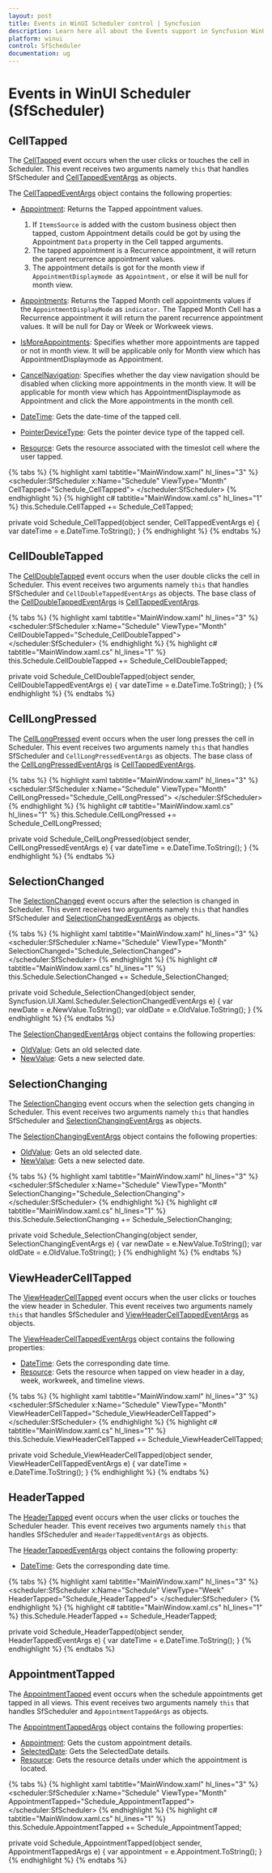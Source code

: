 ```yaml
---
layout: post
title: Events in WinUI Scheduler control | Syncfusion
description: Learn here all about the Events support in Syncfusion WinUI Scheduler (SfScheduler) control and more details.
platform: winui
control: SfScheduler
documentation: ug
---
```


# Events in WinUI Scheduler (SfScheduler)

## CellTapped

The [CellTapped](https://help.syncfusion.com/cr/winui/Syncfusion.UI.Xaml.Scheduler.SfScheduler.html#Syncfusion_UI_Xaml_Scheduler_SfScheduler_CellTapped) event occurs when the user clicks or touches the cell in Scheduler. This event receives two arguments namely `this` that handles SfScheduler and [CellTappedEventArgs](https://help.syncfusion.com/cr/winui/Syncfusion.UI.Xaml.Scheduler.CellTappedEventArgs.html) as objects.

The [CellTappedEventArgs](https://help.syncfusion.com/cr/winui/Syncfusion.UI.Xaml.Scheduler.CellTappedEventArgs.html) object contains the following properties:

* [Appointment](https://help.syncfusion.com/cr/winui/Syncfusion.UI.Xaml.Scheduler.CellTappedEventArgs.html#Syncfusion_UI_Xaml_Scheduler_CellTappedEventArgs_Appointment): Returns the Tapped appointment values.

    1. If `ItemsSource` is added with the custom business object then tapped, custom Appointment details could be got by using the Appointment `Data` property in the Cell tapped arguments.
    2. The tapped appointment is a Recurrence appointment, it will return the parent recurrence appointment values.
    3. The appointment details is got for the month view if `AppointmentDisplaymode `as `Appointment,` or else it will be null for month view.

* [Appointments](https://help.syncfusion.com/cr/winui/Syncfusion.UI.Xaml.Scheduler.CellTappedEventArgs.html#Syncfusion_UI_Xaml_Scheduler_CellTappedEventArgs_Appointments): Returns the Tapped Month cell appointments values if the `AppointmentDisplayMode` as `indicator.` The Tapped Month Cell has a Recurrence appointment it will return the parent recurrence appointment values. It will be null for Day or Week or Workweek views.   
* [IsMoreAppointments](https://help.syncfusion.com/cr/winui/Syncfusion.UI.Xaml.Scheduler.CellTappedEventArgs.html#Syncfusion_UI_Xaml_Scheduler_CellTappedEventArgs_IsMoreAppointments): Specifies whether more appointments are tapped or not in month view. It will be applicable only for Month view which has AppointmentDisplaymode as Appointment. 
* [CancelNavigation](https://help.syncfusion.com/cr/winui/Syncfusion.UI.Xaml.Scheduler.CellTappedEventArgs.html#Syncfusion_UI_Xaml_Scheduler_CellTappedEventArgs_CancelNavigation): Specifies whether the day view navigation should be disabled when clicking more appointments in the month view. It will be applicable for month view which has AppointmentDisplaymode as Appointment and click the More appointments in the month cell.
* [DateTime](https://help.syncfusion.com/cr/winui/Syncfusion.UI.Xaml.Scheduler.CellTappedEventArgs.html#Syncfusion_UI_Xaml_Scheduler_CellTappedEventArgs_DateTime): Gets the date-time of the tapped cell.
* [PointerDeviceType](https://help.syncfusion.com/cr/winui/Syncfusion.UI.Xaml.Scheduler.CellTappedEventArgs.html#Syncfusion_UI_Xaml_Scheduler_CellTappedEventArgs_PointerDeviceType): Gets the pointer device type of the tapped cell.
* [Resource](https://help.syncfusion.com/cr/winui/Syncfusion.UI.Xaml.Scheduler.CellTappedEventArgs.html#Syncfusion_UI_Xaml_Scheduler_CellTappedEventArgs_Resource): Gets the resource associated with the timeslot cell where the user tapped.

{% tabs %}
{% highlight xaml tabtitle="MainWindow.xaml" hl_lines="3" %}
<scheduler:SfScheduler x:Name="Schedule"
                       ViewType="Month"
                       CellTapped="Schedule_CellTapped">
</scheduler:SfScheduler>
{% endhighlight %}
{% highlight c# tabtitle="MainWindow.xaml.cs" hl_lines="1" %}
this.Schedule.CellTapped += Schedule_CellTapped;

private void Schedule_CellTapped(object sender, CellTappedEventArgs e)
{
    var dateTime = e.DateTime.ToString();
}
{% endhighlight %}
{% endtabs %}

## CellDoubleTapped

The [CellDoubleTapped](https://help.syncfusion.com/cr/winui/Syncfusion.UI.Xaml.Scheduler.SfScheduler.html#Syncfusion_UI_Xaml_Scheduler_SfScheduler_CellDoubleTapped) event occurs when the user double clicks the cell in Scheduler. This event receives two arguments namely `this` that handles SfScheduler and `CellDoubleTappedEventArgs` as objects. The base class of the [CellDoubleTappedEventArgs](https://help.syncfusion.com/cr/winui/Syncfusion.UI.Xaml.Scheduler.CellDoubleTappedEventArgs.html) is [CellTappedEventArgs](https://help.syncfusion.com/cr/winui/Syncfusion.UI.Xaml.Scheduler.CellTappedEventArgs.html).

{% tabs %}
{% highlight xaml tabtitle="MainWindow.xaml" hl_lines="3" %}
<scheduler:SfScheduler x:Name="Schedule"
                       ViewType="Month"
                       CellDoubleTapped="Schedule_CellDoubleTapped">
</scheduler:SfScheduler>
{% endhighlight %}
{% highlight c# tabtitle="MainWindow.xaml.cs" hl_lines="1" %}
this.Schedule.CellDoubleTapped += Schedule_CellDoubleTapped;

private void Schedule_CellDoubleTapped(object sender, CellDoubleTappedEventArgs e)
{
    var dateTime = e.DateTime.ToString();
}
{% endhighlight %}
{% endtabs %}

## CellLongPressed

The [CellLongPressed](https://help.syncfusion.com/cr/winui/Syncfusion.UI.Xaml.Scheduler.SfScheduler.html#Syncfusion_UI_Xaml_Scheduler_SfScheduler_CellLongPressed) event occurs when the user long presses the cell in Scheduler. This event receives two arguments namely `this` that handles SfScheduler and `CellLongPressedEventArgs` as objects. The base class of the [CellLongPressedEventArgs](https://help.syncfusion.com/cr/winui/Syncfusion.UI.Xaml.Scheduler.CellLongPressedEventArgs.html) is [CellTappedEventArgs](https://help.syncfusion.com/cr/winui/Syncfusion.UI.Xaml.Scheduler.CellTappedEventArgs.html).

{% tabs %}
{% highlight xaml tabtitle="MainWindow.xaml" hl_lines="3" %}
<scheduler:SfScheduler x:Name="Schedule"
                       ViewType="Month"
                       CellLongPressed="Schedule_CellLongPressed">
</scheduler:SfScheduler>
{% endhighlight %}
{% highlight c# tabtitle="MainWindow.xaml.cs" hl_lines="1" %}
this.Schedule.CellLongPressed += Schedule_CellLongPressed;

private void Schedule_CellLongPressed(object sender, CellLongPressedEventArgs e)
{
    var dateTime = e.DateTime.ToString();
}
{% endhighlight %}
{% endtabs %}

## SelectionChanged

The [SelectionChanged](https://help.syncfusion.com/cr/winui/Syncfusion.UI.Xaml.Scheduler.SfScheduler.html#Syncfusion_UI_Xaml_Scheduler_SfScheduler_SelectionChanged) event occurs after the selection is changed in Scheduler. This event receives two arguments namely `this` that handles SfScheduler and [SelectionChangedEventArgs](https://help.syncfusion.com/cr/winui/Syncfusion.UI.Xaml.Scheduler.SelectionChangedEventArgs.html) as objects.

{% tabs %}
{% highlight xaml tabtitle="MainWindow.xaml" hl_lines="3" %}
<scheduler:SfScheduler x:Name="Schedule"
                       ViewType="Month"
                       SelectionChanged="Schedule_SelectionChanged">
</scheduler:SfScheduler>
{% endhighlight %}
{% highlight c# tabtitle="MainWindow.xaml.cs" hl_lines="1" %}
this.Schedule.SelectionChanged += Schedule_SelectionChanged;

private void Schedule_SelectionChanged(object sender, Syncfusion.UI.Xaml.Scheduler.SelectionChangedEventArgs e)
{
    var newDate = e.NewValue.ToString();
    var oldDate = e.OldValue.ToString();
}
{% endhighlight %}
{% endtabs %}

The [SelectionChangedEventArgs](https://help.syncfusion.com/cr/winui/Syncfusion.UI.Xaml.Scheduler.SelectionChangedEventArgs.html) object contains the following properties:

* [OldValue](https://help.syncfusion.com/cr/winui/Syncfusion.UI.Xaml.Scheduler.SelectionChangedEventArgs.html#Syncfusion_UI_Xaml_Scheduler_SelectionChangedEventArgs_OldValue): Gets an old selected date.
* [NewValue](https://help.syncfusion.com/cr/winui/Syncfusion.UI.Xaml.Scheduler.SelectionChangedEventArgs.html#Syncfusion_UI_Xaml_Scheduler_SelectionChangedEventArgs_NewValue): Gets a new selected date.

## SelectionChanging

The [SelectionChanging](https://help.syncfusion.com/cr/winui/Syncfusion.UI.Xaml.Scheduler.SfScheduler.html#Syncfusion_UI_Xaml_Scheduler_SfScheduler_SelectionChanging) event occurs when the selection gets changing in Scheduler. This event receives two arguments namely `this` that handles SfScheduler and [SelectionChangingEventArgs](https://help.syncfusion.com/cr/winui/Syncfusion.UI.Xaml.Scheduler.SelectionChangingEventArgs.html) as objects.

The [SelectionChangingEventArgs](https://help.syncfusion.com/cr/winui/Syncfusion.UI.Xaml.Scheduler.SelectionChangingEventArgs.html) object contains the following properties:

* [OldValue](https://help.syncfusion.com/cr/winui/Syncfusion.UI.Xaml.Scheduler.SelectionChangingEventArgs.html#Syncfusion_UI_Xaml_Scheduler_SelectionChangingEventArgs_OldValue): Gets an old selected date.
* [NewValue](https://help.syncfusion.com/cr/winui/Syncfusion.UI.Xaml.Scheduler.SelectionChangingEventArgs.html#Syncfusion_UI_Xaml_Scheduler_SelectionChangingEventArgs_NewValue): Gets a new selected date.

{% tabs %}
{% highlight xaml tabtitle="MainWindow.xaml" hl_lines="3" %}
<scheduler:SfScheduler x:Name="Schedule"
                       ViewType="Month"
                       SelectionChanging="Schedule_SelectionChanging">
</scheduler:SfScheduler>
{% endhighlight %}
{% highlight c# tabtitle="MainWindow.xaml.cs" hl_lines="1" %}
this.Schedule.SelectionChanging += Schedule_SelectionChanging;

private void Schedule_SelectionChanging(object sender, SelectionChangingEventArgs e)
{
    var newDate = e.NewValue.ToString();
    var oldDate = e.OldValue.ToString();
}
{% endhighlight %}
{% endtabs %}

## ViewHeaderCellTapped

The [ViewHeaderCellTapped](https://help.syncfusion.com/cr/winui/Syncfusion.UI.Xaml.Scheduler.SfScheduler.html#Syncfusion_UI_Xaml_Scheduler_SfScheduler_ViewHeaderCellTapped) event occurs when the user clicks or touches the view header in Scheduler. This event receives two arguments namely `this` that handles SfScheduler and [ViewHeaderCellTappedEventArgs](https://help.syncfusion.com/cr/winui/Syncfusion.UI.Xaml.Scheduler.ViewHeaderCellTappedEventArgs.html) as objects.

The [ViewHeaderCellTappedEventArgs](https://help.syncfusion.com/cr/winui/Syncfusion.UI.Xaml.Scheduler.ViewHeaderCellTappedEventArgs.html) object contains the following properties:

* [DateTime](https://help.syncfusion.com/cr/winui/Syncfusion.UI.Xaml.Scheduler.ViewHeaderCellTappedEventArgs.html#Syncfusion_UI_Xaml_Scheduler_ViewHeaderCellTappedEventArgs_DateTime): Gets the corresponding date time.
* [Resource](https://help.syncfusion.com/cr/winui/Syncfusion.UI.Xaml.Scheduler.ViewHeaderCellTappedEventArgs.html#Syncfusion_UI_Xaml_Scheduler_ViewHeaderCellTappedEventArgs_Resource): Gets the resource when tapped on view header in a day, week, workweek, and timeline views.

{% tabs %}
{% highlight xaml tabtitle="MainWindow.xaml" hl_lines="3" %}
<scheduler:SfScheduler x:Name="Schedule"
                       ViewType="Month"
                       ViewHeaderCellTapped="Schedule_ViewHeaderCellTapped">
</scheduler:SfScheduler>
{% endhighlight %}
{% highlight c# tabtitle="MainWindow.xaml.cs" hl_lines="1" %}
this.Schedule.ViewHeaderCellTapped += Schedule_ViewHeaderCellTapped;

private void Schedule_ViewHeaderCellTapped(object sender, ViewHeaderCellTappedEventArgs e)
{
    var dateTime = e.DateTime.ToString();
}
{% endhighlight %}
{% endtabs %}

## HeaderTapped

The [HeaderTapped](https://help.syncfusion.com/cr/winui/Syncfusion.UI.Xaml.Scheduler.SfScheduler.html#Syncfusion_UI_Xaml_Scheduler_SfScheduler_HeaderTapped) event occurs when the user clicks or touches the Scheduler header. This event receives two arguments namely `this` that handles SfScheduler and `HeaderTappedEventArgs` as objects.

The [HeaderTappedEventArgs](https://help.syncfusion.com/cr/winui/Syncfusion.UI.Xaml.Scheduler.HeaderTappedEventArgs.html) object contains the following property:

* [DateTime](https://help.syncfusion.com/cr/winui/Syncfusion.UI.Xaml.Scheduler.HeaderTappedEventArgs.html#Syncfusion_UI_Xaml_Scheduler_HeaderTappedEventArgs_DateTime): Gets the corresponding date time.

{% tabs %}
{% highlight xaml tabtitle="MainWindow.xaml" hl_lines="3" %}
<scheduler:SfScheduler x:Name="Schedule"
                       ViewType="Week"
                       HeaderTapped="Schedule_HeaderTapped">
</scheduler:SfScheduler>
{% endhighlight %}
{% highlight c# tabtitle="MainWindow.xaml.cs" hl_lines="1" %}
this.Schedule.HeaderTapped += Schedule_HeaderTapped;

private void Schedule_HeaderTapped(object sender, HeaderTappedEventArgs e)
{
    var dateTime = e.DateTime.ToString();
}
{% endhighlight %}
{% endtabs %}

## AppointmentTapped

The [AppointmentTapped](https://help.syncfusion.com/cr/winui/Syncfusion.UI.Xaml.Scheduler.SfScheduler.html#Syncfusion_UI_Xaml_Scheduler_SfScheduler_AppointmentTapped) event occurs when the schedule appointments get tapped in all views. This event receives two arguments namely `this` that handles SfScheduler and `AppointmentTappedArgs` as objects.

The [AppointmentTappedArgs](https://help.syncfusion.com/cr/winui/Syncfusion.UI.Xaml.Scheduler.AppointmentTappedArgs.html) object contains the following properties:

* [Appointment](https://help.syncfusion.com/cr/winui/Syncfusion.UI.Xaml.Scheduler.AppointmentTappedArgs.html#Syncfusion_UI_Xaml_Scheduler_AppointmentTappedArgs_Appointment): Gets the custom appointment details.
* [SelectedDate](https://help.syncfusion.com/cr/winui/Syncfusion.UI.Xaml.Scheduler.AppointmentTappedArgs.html#Syncfusion_UI_Xaml_Scheduler_AppointmentTappedArgs_SelectedDate): Gets the SelectedDate details.
* [Resource](https://help.syncfusion.com/cr/winui/Syncfusion.UI.Xaml.Scheduler.AppointmentTappedArgs.html#Syncfusion_UI_Xaml_Scheduler_AppointmentTappedArgs_Resource): Gets the resource details under which the appointment is located.

{% tabs %}
{% highlight xaml tabtitle="MainWindow.xaml" hl_lines="3" %}
<scheduler:SfScheduler x:Name="Schedule" 
                       ViewType="Month"
                       AppointmentTapped="Schedule_AppointmentTapped">
</scheduler:SfScheduler>
{% endhighlight %}
{% highlight c# tabtitle="MainWindow.xaml.cs" hl_lines="1" %}
this.Schedule.AppointmentTapped += Schedule_AppointmentTapped;

private void Schedule_AppointmentTapped(object sender, AppointmentTappedArgs e)
{
    var appointment = e.Appointment.ToString();
}
{% endhighlight %}
{% endtabs %}
